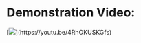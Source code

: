 # Demonstration Video:
[![](https://drive.google.com/uc?export=view&id=1n8E_2TCdd0EHYv17rBEpMFX4gWJZSW5_)](https://youtu.be/4RhOKUSKGfs)
